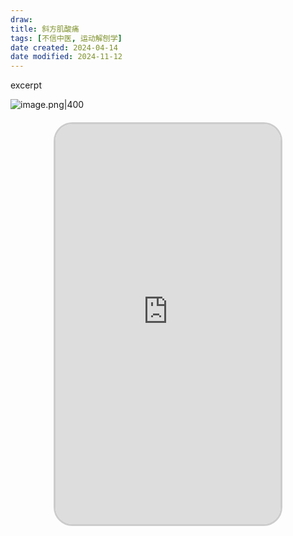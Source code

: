 ```yaml
---
draw:
title: 斜方肌酸痛
tags: [不信中医, 运动解刨学]
date created: 2024-04-14
date modified: 2024-11-12
---
```


excerpt

<!-- more -->

![image.png|400](https://imagehosting4picgo.oss-cn-beijing.aliyuncs.com/imagehosting/fix-dir%2Fpicgo%2Fpicgo-clipboard-images%2F2024%2F04%2F14%2F00-21-31-daf0bb689b03e69ab142582f5dcfec52-20240414002130-de51a0.png)

<iframe src="https://imagehosting4picgo.oss-cn-beijing.aliyuncs.com/imagehosting/fix-dir%2F9e20f478899dc29eb19741386f9343c8%2FVideo%2F2024%2F04%2F14%2F00-21-50-c92bc4cc3db6f6d9b6d00d1f674bad7f-500_1713025303-b301e7.mp4" allowfullscreen="true" style="border-radius: 30px; overflow: hidden; border: 3px solid #ccc; width: 360px; height: 640px; display: block; margin: 20px auto; aspect-ratio: 9 / 16;" frameborder="0"></iframe>
